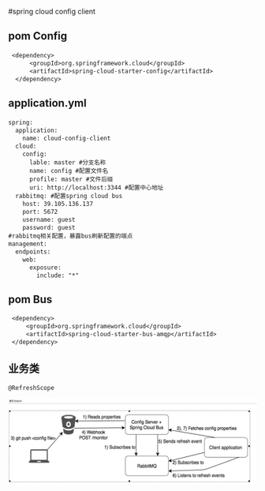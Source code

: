 #spring cloud config client
## pom Config
     <dependency>
          <groupId>org.springframework.cloud</groupId>
          <artifactId>spring-cloud-starter-config</artifactId>
      </dependency>
## application.yml
    spring:
      application:
        name: cloud-config-client
      cloud:
        config:
          lable: master #分支名称
          name: config #配置文件名
          profile: master #文件后缀
          uri: http://localhost:3344 #配置中心地址
      rabbitmq: #配置spring cloud bus
        host: 39.105.136.137
        port: 5672
        username: guest
        password: guest
    #rabbitmq相关配置，暴露bus刷新配置的端点
    management:
      endpoints:
        web:
          exposure:
            include: "*"
## pom Bus
     <dependency>
         <groupId>org.springframework.cloud</groupId>
         <artifactId>spring-cloud-starter-bus-amqp</artifactId>
     </dependency>
## 业务类
    @RefreshScope
    
![Image text](data/bus.jpg)